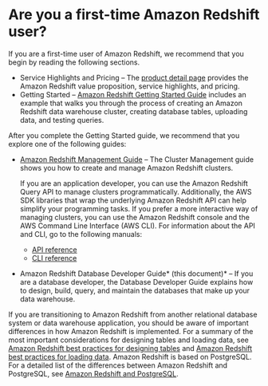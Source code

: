 # Are you a first\-time Amazon Redshift user?<a name="c-first-time-user"></a>

If you are a first\-time user of Amazon Redshift, we recommend that you begin by reading the following sections\.
+ Service Highlights and Pricing – The [product detail page](https://aws.amazon.com/redshift/) provides the Amazon Redshift value proposition, service highlights, and pricing\.
+ Getting Started – [Amazon Redshift Getting Started Guide](https://docs.aws.amazon.com/redshift/latest/gsg/) includes an example that walks you through the process of creating an Amazon Redshift data warehouse cluster, creating database tables, uploading data, and testing queries\. 

After you complete the Getting Started guide, we recommend that you explore one of the following guides:
+ [Amazon Redshift Management Guide](https://docs.aws.amazon.com/redshift/latest/mgmt/) – The Cluster Management guide shows you how to create and manage Amazon Redshift clusters\. 

  If you are an application developer, you can use the Amazon Redshift Query API to manage clusters programmatically\. Additionally, the AWS SDK libraries that wrap the underlying Amazon Redshift API can help simplify your programming tasks\. If you prefer a more interactive way of managing clusters, you can use the Amazon Redshift console and the AWS Command Line Interface \(AWS CLI\)\. For information about the API and CLI, go to the following manuals: 
  + [API reference](https://docs.aws.amazon.com/redshift/latest/APIReference/)
  + [CLI reference](https://docs.aws.amazon.com/cli/latest/reference/redshift/)
+ Amazon Redshift Database Developer Guide* \(this document\)* – If you are a database developer, the Database Developer Guide explains how to design, build, query, and maintain the databases that make up your data warehouse\. 

If you are transitioning to Amazon Redshift from another relational database system or data warehouse application, you should be aware of important differences in how Amazon Redshift is implemented\. For a summary of the most important considerations for designing tables and loading data, see [Amazon Redshift best practices for designing tables](c_designing-tables-best-practices.md) and [Amazon Redshift best practices for loading data](c_loading-data-best-practices.md)\. Amazon Redshift is based on PostgreSQL\. For a detailed list of the differences between Amazon Redshift and PostgreSQL, see [Amazon Redshift and PostgreSQL](c_redshift-and-postgres-sql.md)\. 